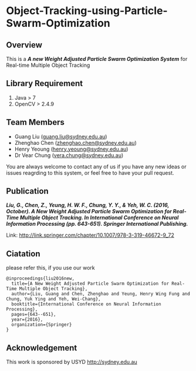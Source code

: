 # Object-Tracking-using-Particle-Swarm-Optimization

## Overview
This is a ***A new Weight Adjusted Particle Swarm Optimization System*** for Real-time Multiple Object Tracking

## Library Requirement
1. Java > 7
2. OpenCV > 2.4.9

## Team Members
* Guang Liu (guang.liu@sydney.edu.au)
* Zhenghao Chen (zhenghao.chen@sydney.edu.au)
* Henry Yeoung (henry.yeoung@sydney.edu.au) 
* Dr Vear Chung (vera.chung@sydney.edu.au)

You are always welcome to contact any of us if you have any new ideas or issues reagrding to this system, or feel free to have your pull request.

## Publication
***Liu, G., Chen, Z., Yeung, H. W. F., Chung, Y. Y., & Yeh, W. C. (2016, October). A New Weight Adjusted Particle Swarm Optimization for Real-Time Multiple Object Tracking. In International Conference on Neural Information Processing (pp. 643-651). Springer International Publishing.***

Link:
http://link.springer.com/chapter/10.1007/978-3-319-46672-9_72

## Ciatation 
please refer this, if you use our work

```
@inproceedings{liu2016new,
  title={A New Weight Adjusted Particle Swarm Optimization for Real-Time Multiple Object Tracking},
  author={Liu, Guang and Chen, Zhenghao and Yeung, Henry Wing Fung and Chung, Yuk Ying and Yeh, Wei-Chang},
  booktitle={International Conference on Neural Information Processing},
  pages={643--651}, 
  year={2016}, 
  organization={Springer} 
}
```

## Acknowledgement
This work is sponsored by USYD http://sydney.edu.au

